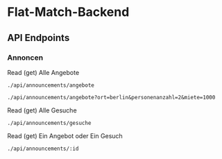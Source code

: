 # Flat-Match-Backend

## API Endpoints

### Annoncen

Read (get)
Alle Angebote

`./api/announcements/angebote`

`./api/announcements/angebote?ort=berlin&personenanzahl=2&miete=1000`

Read (get)
Alle Gesuche

`./api/announcements/gesuche`

Read (get)
Ein Angebot oder 
Ein Gesuch

`./api/announcements/:id`


